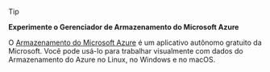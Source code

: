 > [!TIP]
> 
> **Experimente o Gerenciador de Armazenamento do Microsoft Azure**
> 
> O [Armazenamento do Microsoft Azure](../articles/vs-azure-tools-storage-manage-with-storage-explorer.md) é um aplicativo autônomo gratuito da Microsoft. Você pode usá-lo para trabalhar visualmente com dados do Armazenamento do Azure no Linux, no Windows e no macOS.
> 
> 

